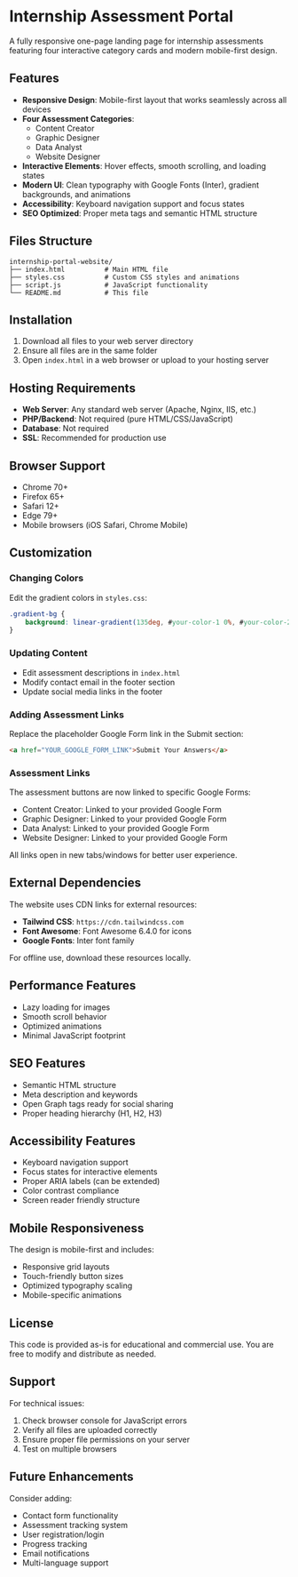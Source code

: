 # Internship Assessment Portal

A fully responsive one-page landing page for internship assessments featuring four interactive category cards and modern mobile-first design.

## Features

- **Responsive Design**: Mobile-first layout that works seamlessly across all devices
- **Four Assessment Categories**:
  - Content Creator
  - Graphic Designer
  - Data Analyst
  - Website Designer
- **Interactive Elements**: Hover effects, smooth scrolling, and loading states
- **Modern UI**: Clean typography with Google Fonts (Inter), gradient backgrounds, and animations
- **Accessibility**: Keyboard navigation support and focus states
- **SEO Optimized**: Proper meta tags and semantic HTML structure

## Files Structure

```
internship-portal-website/
├── index.html          # Main HTML file
├── styles.css          # Custom CSS styles and animations
├── script.js           # JavaScript functionality
└── README.md           # This file
```

## Installation

1. Download all files to your web server directory
2. Ensure all files are in the same folder
3. Open `index.html` in a web browser or upload to your hosting server

## Hosting Requirements

- **Web Server**: Any standard web server (Apache, Nginx, IIS, etc.)
- **PHP/Backend**: Not required (pure HTML/CSS/JavaScript)
- **Database**: Not required
- **SSL**: Recommended for production use

## Browser Support

- Chrome 70+
- Firefox 65+
- Safari 12+
- Edge 79+
- Mobile browsers (iOS Safari, Chrome Mobile)

## Customization

### Changing Colors
Edit the gradient colors in `styles.css`:
```css
.gradient-bg {
    background: linear-gradient(135deg, #your-color-1 0%, #your-color-2 100%);
}
```

### Updating Content
- Edit assessment descriptions in `index.html`
- Modify contact email in the footer section
- Update social media links in the footer

### Adding Assessment Links
Replace the placeholder Google Form link in the Submit section:
```html
<a href="YOUR_GOOGLE_FORM_LINK">Submit Your Answers</a>
```

### Assessment Links
The assessment buttons are now linked to specific Google Forms:
- Content Creator: Linked to your provided Google Form
- Graphic Designer: Linked to your provided Google Form  
- Data Analyst: Linked to your provided Google Form
- Website Designer: Linked to your provided Google Form

All links open in new tabs/windows for better user experience.

## External Dependencies

The website uses CDN links for external resources:
- **Tailwind CSS**: `https://cdn.tailwindcss.com`
- **Font Awesome**: Font Awesome 6.4.0 for icons
- **Google Fonts**: Inter font family

For offline use, download these resources locally.

## Performance Features

- Lazy loading for images
- Smooth scroll behavior
- Optimized animations
- Minimal JavaScript footprint

## SEO Features

- Semantic HTML structure
- Meta description and keywords
- Open Graph tags ready for social sharing
- Proper heading hierarchy (H1, H2, H3)

## Accessibility Features

- Keyboard navigation support
- Focus states for interactive elements
- Proper ARIA labels (can be extended)
- Color contrast compliance
- Screen reader friendly structure

## Mobile Responsiveness

The design is mobile-first and includes:
- Responsive grid layouts
- Touch-friendly button sizes
- Optimized typography scaling
- Mobile-specific animations

## License

This code is provided as-is for educational and commercial use. You are free to modify and distribute as needed.

## Support

For technical issues:
1. Check browser console for JavaScript errors
2. Verify all files are uploaded correctly
3. Ensure proper file permissions on your server
4. Test on multiple browsers

## Future Enhancements

Consider adding:
- Contact form functionality
- Assessment tracking system
- User registration/login
- Progress tracking
- Email notifications
- Multi-language support